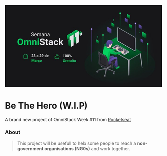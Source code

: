 <img src="./frontend/src/omnistackweek.jpeg">

# Be The Hero (W.I.P)
  
  
A brand new project of OmniStack Week #11 from [Rocketseat](http://rocketseat.com.br)


### About

> This project will be usefull to help  some people to reach a **non-government organisations (NGOs)** and work together.
